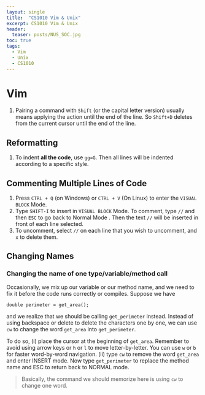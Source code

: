 ```yaml
---
layout: single
title:  "CS1010 Vim & Unix"
excerpt: CS1010 Vim & Unix 
header:
  teaser: posts/NUS_SOC.jpg
toc: true
tags:
  - Vim
  - Unix
  - CS1010
---
```


# Vim
1. Pairing a command with `Shift` (or the capital letter version) usually means applying the action until the end of the line. So `Shift+D` deletes from the current cursor until the end of the line.

## Reformatting
1. To indent **all the code**, use `gg=G`. Then all lines will be indented according to a specific style.

## Commenting Multiple Lines of Code
1. Press `CTRL + Q` (on Windows) or `CTRL + V` (On Linux) to enter the `VISUAL BLOCK` Mode.
2. Type `SHIFT-I` to insert in `VISUAL BLOCK` Mode. To comment, type `//` and then `ESC` to go back to Normal Mode  . Then the text `//` will be inserted in front of each line selected.
3. To uncomment, select `//` on each line that you wish to uncomment, and `x` to delete them.

## Changing Names
### Changing the name of one type/variable/method call
Occasionally, we mix up our variable or our method name, and we need to fix it before the code runs correctly or compiles. Suppose we have
```
double perimeter = get_area();
```
and we realize that we should be calling `get_perimeter` instead. Instead of using backspace or delete to delete the characters one by one, we can use `cw` to change the word `get_area` into `get_perimeter`.

To do so, (i) place the cursor at the beginning of `get_area`. Remember to avoid using arrow keys or `h` or `l` to move letter-by-letter. You can use `w` or `b` for faster word-by-word navigation. (ii) type `cw` to remove the word `get_area` and enter INSERT mode. Now type `get_perimeter` to replace the method name and ESC to return back to NORMAL mode.

> Basically, the command we should memorize here is using `cw` to change one word.


